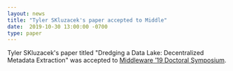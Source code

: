 ```yaml
---
layout: news
title: "Tyler SKluzacek's paper accepted to Middle"
date:  2019-10-30 13:00:00 -0700
type: paper
---
```

Tyler SKluzacek's paper titled "Dredging a Data Lake: Decentralized Metadata Extraction" was accepted to [Middleware ’19 Doctoral Symposium](http://2019.middleware-conference.org/).
